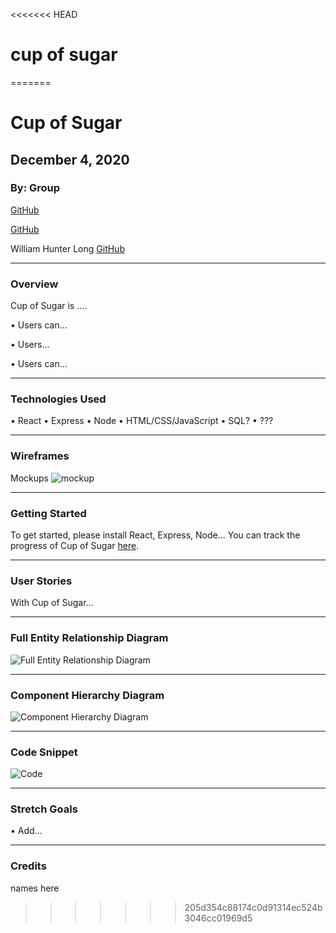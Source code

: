 <<<<<<< HEAD
# cup of sugar
=======
# Cup of Sugar

## December 4, 2020

### By: Group


[GitHub](https://github.com/jackcheung56)

[GitHub](https://github.com/lewist13)

William Hunter Long
[GitHub](https://github.com/whlong1)
*** 

### Overview

Cup of Sugar is ....

• Users can...

• Users...

• Users can...


***

### Technologies Used

• React
• Express
• Node
• HTML/CSS/JavaScript
• SQL?
• ???

***

### Wireframes

Mockups
![mockup](https://i.imgur.com/D9rOI29.png)


***

### Getting Started

To get started, please install React, Express, Node... 
You can track the progress of Cup of Sugar [here](https://trello.com/b/9QrnqQ1j/phasmophobia). 



***

### User Stories

With Cup of Sugar...

***
### Full Entity Relationship Diagram

![Full Entity Relationship Diagram](link)

***

### Component Hierarchy Diagram

![Component Hierarchy Diagram](link)



***

### Code Snippet

![Code]()



***


### Stretch Goals

• Add...




***

### Credits

names here




>>>>>>> 205d354c88174c0d91314ec524b3046cc01969d5
